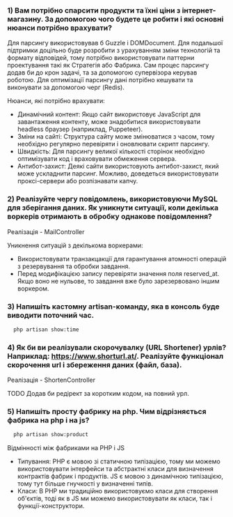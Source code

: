 ### 1) Вам потрібно спарсити продукти та їхні ціни з інтернет-магазину. За допомогою чого будете це робити і які основні нюанси потрібно врахувати?

Для парсингу використовував б Guzzle і DOMDocument. Для подальшої підтримки доцільно 
буде розробити з урахуванням зміни технологій та формату відповідей, тому потрібно 
використовувати паттерни проектування такі як Стратегія або Фабрика. Сам процес парсингу 
додав би до крон задачі, та за допомогою супервізора керував роботою. Для оптимізації парсингу дані
потрібно кешувати та виконувати за допомогою черг (Redis).

Нюанси, які потрібно врахувати:
- Динамічний контент: Якщо сайт використовує JavaScript для завантаження контенту, може знадобитися використовувати headless браузер (наприклад, Puppeteer).
- Зміни на сайті: Структура сайту може змінюватися з часом, тому необхідно регулярно перевіряти і оновлювати скрипт парсингу.
- Швидкість: Для парсингу великої кількості сторінок необхідно оптимізувати код і враховувати обмеження сервера.
- Антибот-захист: Деякі сайти використовують антибот-захист, який може ускладнити парсинг. Можливо, доведеться використовувати проксі-сервери або розпізнавати капчу.

### 2) Реалізуйте чергу повідомлень, використовуючи MySQL для зберігання даних. Як уникнути ситуації, коли декілька воркерів отримають в обробку однакове повідомлення?

Реалізація - MailController

Уникнення ситуацій з декількома воркерами:

- Використовувати транзакцакції для гарантування атомності операцій з резервування та обробки завдання.
- Перед модифікацією запису перевіряти значення поля reserved_at. Якщо воно не нульове, то завдання вже було зарезервовано іншим воркером.

### 3) Напишіть кастомну artisan-команду, яка в консоль буде виводити поточний час.

```bash
  php artisan show:time
```
### 4) Як би ви реалізували скорочувалку (URL Shortener) урлів? Наприклад: https://www.shorturl.at/. Реалізуйте функціонал скорочення url і збереження даних (файл, база). 

Реалізація - ShortenController

TODO Додав би редірект за коротким кодом, на повний урл. 

### 5) Напишіть просту фабрику на php. Чим відрізняється фабрика на php і на js?

```bash
  php artisan show:product
```

Відмінності між фабриками на PHP і JS

- Типування: PHP є мовою зі статичною типізацією, тому ми можемо використовувати інтерфейси та 
абстрактні класи для визначення контрактів фабрик і продуктів. JS є мовою з динамічною 
типізацією, тому тут більше гнучкості у визначенні типів.
- Класи: В PHP ми традиційно використовуємо класи для створення об'єктів, тоді як в JS 
ми можемо використовувати як класи, так і функції-конструктори.
